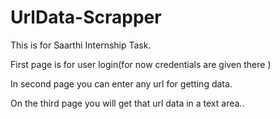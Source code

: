 # UrlData-Scrapper
This is for Saarthi Internship Task.

First page is for user login(for now credentials are given there )

In second page you can enter any url for getting data.

On the third page you will get that url data in a text area..

